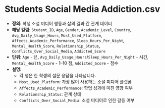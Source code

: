 # Students Social Media Addiction.csv

- **정의**: 학생 소셜 미디어 행동과 삶의 결과 간 관계 데이터  
- **해당 컬럼**: `Student_ID`, `Age`, `Gender`, `Academic_Level`, `Country`, `Avg_Daily_Usage_Hours`, `Most_Used_Platform`, `Affects_Academic_Performance`, `Sleep_Hours_Per_Night`, `Mental_Health_Score`, `Relationship_Status`, `Conflicts_Over_Social_Media`, `Addicted_Score`  
- **단위**: `Age` - 년, `Avg_Daily_Usage_Hours`/`Sleep_Hours_Per_Night` - 시간, `Mental_Health_Score` - 1–10 점, `Addicted_Score` - 점수  
- **설명**:  
  - 각 행은 한 학생의 설문 응답을 나타냅니다.  
  - `Most_Used_Platform`: 가장 많이 사용하는 소셜 미디어 플랫폼  
  - `Affects_Academic_Performance`: 학업 성과에 미친 영향 여부  
  - `Relationship_Status`: 관계 상태  
  - `Conflicts_Over_Social_Media`: 소셜 미디어로 인한 갈등 여부  
